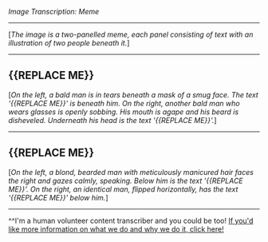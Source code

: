 *Image Transcription: Meme*

---

\[*The image is a two-panelled meme, each panel consisting of text with an illustration of two people beneath it.*]

---

## {{REPLACE ME}}

\[*On the left, a bald man is in tears beneath a mask of a smug face. The text '{{REPLACE ME}}' is beneath him. On the right, another bald man who wears glasses is openly sobbing. His mouth is agape and his beard is disheveled. Underneath his head is the text '{{REPLACE ME}}'.*]

---

## {{REPLACE ME}}

\[*On the left, a blond, bearded man with meticulously manicured hair faces the right and gazes calmly, speaking. Below him is the text '{{REPLACE ME}}'. On the right, an identical man, flipped horizontally, has the text '{{REPLACE ME}}' below him.*]

---

^^I'm&#32;a&#32;human&#32;volunteer&#32;content&#32;transcriber&#32;and&#32;you&#32;could&#32;be&#32;too!&#32;[If&#32;you'd&#32;like&#32;more&#32;information&#32;on&#32;what&#32;we&#32;do&#32;and&#32;why&#32;we&#32;do&#32;it,&#32;click&#32;here!](https://www.reddit.com/r/TranscribersOfReddit/wiki/index)
